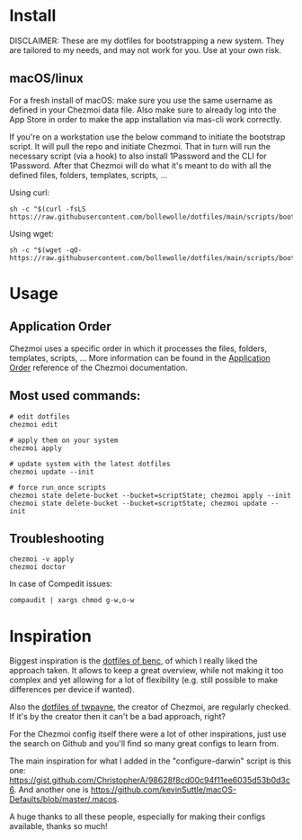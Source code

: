 # Install

DISCLAIMER: These are my dotfiles for bootstrapping a new system. They are tailored to my needs, and may not work for you. Use at your own risk.

## macOS/linux

For a fresh install of macOS: make sure you use the same username as defined in your Chezmoi data file. Also make sure to already log into the App Store in order to make the app installation via mas-cli work correctly.

If you're on a workstation use the below command to initiate the bootstrap script. It will pull the repo and initiate Chezmoi. That in turn will run the necessary script (via a hook) to also install 1Password and the CLI for 1Password. After that Chezmoi will do what it's meant to do with all the defined files, folders, templates, scripts, ...

Using curl:

    sh -c "$(curl -fsLS https://raw.githubusercontent.com/bollewolle/dotfiles/main/scripts/bootstrap_dotfiles.sh)"

Using wget:

    sh -c "$(wget -qO- https://raw.githubusercontent.com/bollewolle/dotfiles/main/scripts/bootstrap_dotfiles.sh)"

# Usage

## Application Order

Chezmoi uses a specific order in which it processes the files, folders, templates, scripts, ... More information can be found
in the [Application Order](https://www.chezmoi.io/reference/application-order/) reference of the Chezmoi documentation.

## Most used commands:

    # edit dotfiles
    chezmoi edit

    # apply them on your system
    chezmoi apply

    # update system with the latest dotfiles
    chezmoi update --init

    # force run_once scripts
    chezmoi state delete-bucket --bucket=scriptState; chezmoi apply --init
    chezmoi state delete-bucket --bucket=scriptState; chezmoi update --init

## Troubleshooting

    chezmoi -v apply
    chezmoi doctor

In case of Compedit issues:

    compaudit | xargs chmod g-w,o-w

# Inspiration

Biggest inspiration is the [dotfiles of benc](https://github.com/benc/dotfiles), of which I really liked the approach taken. It allows to keep a great overview, while not making it too complex and yet allowing for a lot of flexibility (e.g. still possible to make differences per device if wanted).

Also the [dotfiles of twpayne](https://github.com/twpayne/dotfiles), the creator of Chezmoi, are regularly checked. If it's by the creator then it can't be a bad approach, right?

For the Chezmoi config itself there were a lot of other inspirations, just use the search on Github and you'll find so many great configs to learn from.

The main inspiration for what I added in the "configure-darwin" script is this one: https://gist.github.com/ChristopherA/98628f8cd00c94f11ee6035d53b0d3c6. And another one is https://github.com/kevinSuttle/macOS-Defaults/blob/master/.macos.

A huge thanks to all these people, especially for making their configs available, thanks so much!
